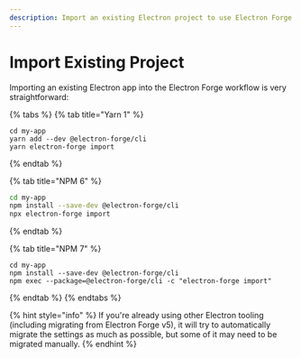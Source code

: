 ```yaml
---
description: Import an existing Electron project to use Electron Forge.
---
```


# Import Existing Project

Importing an existing Electron app into the Electron Forge workflow is very straightforward:

{% tabs %}
{% tab title="Yarn 1" %}
```
cd my-app
yarn add --dev @electron-forge/cli
yarn electron-forge import
```
{% endtab %}

{% tab title="NPM 6" %}
```bash
cd my-app
npm install --save-dev @electron-forge/cli
npx electron-forge import
```
{% endtab %}

{% tab title="NPM 7" %}
```
cd my-app
npm install --save-dev @electron-forge/cli
npm exec --package=@electron-forge/cli -c "electron-forge import"
```
{% endtab %}
{% endtabs %}

{% hint style="info" %}
If you're already using other Electron tooling \(including migrating from Electron Forge v5\), it will try to automatically migrate the settings as much as possible, but some of it may need to be migrated manually.
{% endhint %}



